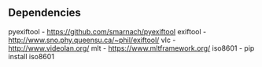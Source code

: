 

Dependencies
------------
pyexiftool - https://github.com/smarnach/pyexiftool
exiftool - http://www.sno.phy.queensu.ca/~phil/exiftool/
vlc - http://www.videolan.org/
mlt - https://www.mltframework.org/
iso8601 - pip install iso8601
